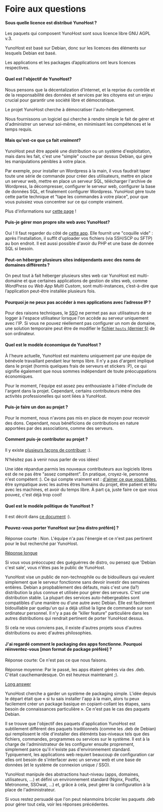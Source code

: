 # Foire aux questions

#### Sous quelle licence est distribué YunoHost ?

Les paquets qui composent YunoHost sont sous licence libre GNU AGPL v.3.

YunoHost est basé sur Debian, donc sur les licences des éléments sur lesquels Debian est basé.

Les applications et les packages d’applications ont leurs licences respectives.


#### Quel est l'objectif de YunoHost?

Nous pensons que la décentalization d'Internet, et la reprise du contrôle et
de la responsabilité des données et services par les citoyens est un enjeu
crucial pour garantir une société libre et démocratique.

Le projet YunoHost cherche à démocratiser l'auto-hébergement.

Nous fournissons un logiciel qui cherche à rendre simple le fait de gérer et
d'administrer un serveur soi-même, en minimisant les compétences et le temps
requis.


#### Mais qu'est-ce que ça fait *vraiment*?

YunoHost peut être appelé une distribution ou un système d'exploitation, mais
dans les fait, c'est une "simple" couche par dessus Debian, qui gère les
manipulations pénibles à votre place.

Par exemple, pour installer un Wordpress à la main, il vous faudrait taper
toute une série de commande pour créer des utilisateurs, mettre en place un
serveur web, mettre en place un serveur SQL, télécharger l'archive de Wordpress,
la décompresser, configurer le serveur web, configurer la base de données SQL,
et finalement configurer Wordpress. YunoHost gère toute cette partie technique
et "tape les commandes à votre place", pour que vous puissiez vous concentrer
sur ce qui compte vraiment.

Plus d'informations sur [cette page](whatsyunohost) !


#### Puis-je gérer mon propre site web avec YunoHost?

Oui ! Il faut regarder du côté de [cette app](https://github.com/YunoHost-Apps/my_webapp_ynh).
Elle fournit une "coquille vide" : après l'installation, il suffit d'uploader
vos fichiers (via SSH/SCP ou SFTP) au bon endroit. Il est aussi possible
d'avoir du PHP et une base de donnée SQL si besoin.


#### Peut-on héberger plusieurs sites indépendants avec des noms de domaines différents ?

On peut tout à fait héberger plusieurs sites web car YunoHost est multi-domaine et que certaines applications de gestion de sites web, comme *WordPress* ou *Web App Multi Custom*, sont multi-instances, c’est-à-dire que l’application peut-être installée plusieurs fois.

#### Pourquoi je ne peux pas accéder à mes applications avec l’adresse IP ?

Pour des raisons techniques, le [SSO](https://github.com/Kloadut/SSOwat/) ne permet pas aux utilisateurs de se logger à l'espace utilisateur lorsque l'on accède au serveur uniquement avec l'IP. Si vous ne pouvez réellement pas configurer un nom de domaine, une solution temporaire peut être de modifier le [fichier `hosts` (dernier §)](dns_local_network_fr) de son ordinateur.


#### Quel est le modèle économique de YunoHost ?

À l'heure actuelle, YunoHost est maintenu uniquement par une équipe de bénévole
travaillant pendant leur temps libre. Il n'y a pas d'argent impliqué dans le
projet (hormis quelques frais de serveurs et stickers :P), ce qui signifie
également que nous sommes indépendant de toute préocuppations économiques.

Pour le moment, l'équipe est assez peu enthousiaste à l'idée d'include de
l'argent dans la projet. Cependant, certains contributeurs mène des activités
professionelles qui sont liées à YunoHost.


#### Puis-je faire un don au projet ?

Pour le moment, nous n'avons pas mis en place de moyen pour recevoir des dons.
Cependant, nous bénéficions de contributions en nature apportées par des associations,
comme des serveurs.


#### Comment puis-je contributer au projet ?

Il y existe [plusieurs façons de contribuer](contribute) :).

N'hésitez pas à venir nous parler de vos idées!

Une idée répandue parmis les nouveaux contributeurs aux logiciels libres est
de ne pas être "assez compétent". En pratique, croyez-le, personne n'est
compétent :). Ce qui compte vraiment est : [d'aimer ce que vous faites](https://www.youtube.com/watch?v=zIbR5TAz2xQ&t=113s),
être sympatique avec les autres êtres humains du projet, être patient et têtu
avec les machines, et avoir du temps libre. À part ça, juste faire ce que vous
pouvez, c'est déjà trop cool!


#### Quel est le modèle politique de YunoHost ?

Il est décrit dans [ce document](https://github.com/YunoHost/project-organization/blob/master/yunohost_project_organization.md) :).



#### Pouvez-vous porter YunoHost sur [ma distro préféré] ?

Réponse courte : Non. L'équipe n'a pas l'énergie et ce n'est pas pertinent pour le but recherché par YunoHost.

<a data-toggle="collapse" data-target="#willyouportyunohost" href="#">Réponse longue</a>
<div id="willyouportyunohost" class="collapse">
<p>Si vous vous préoccupez des guéguérres de distro, ou pensez que 'Debian c'est sale', vous n'êtes pas le public de YunoHost.</p>

<p>YunoHost vise un public de non-technophile ou de bidouilleurs qui veulent simplement que le serveur fonctionne sans devoir investir des semaines entières. Debian a propbablement des défauts, mais c'est une (la?) distribution la plus connue et utilisée pour gérer des serveurs. C'est une distribution stable. La plupart des services auto-hébergeables sont compatibles d'une manière ou d'une autre avec Debian. Elle est facilement bidouillable par quelqu'un qui a déjà utilisé la ligne de commande sur son ordinateur personnel. Il n'y a pas de "killer feature" particulière dans les autres distributions qui rendrait pertinent de porter YunoHost dessus.</p>

<p>Si cela ne vous conviens pas, il existe d'autres projets sous d'autres distributions ou avec d'autres philosophies.</p>
</div>

#### J'ai regardé comment le packaging des apps fonctionne. Pourquoi réinventez-vous [mon format de package préféré] ?

Réponse courte: Ce n'est pas ce que nous faisons.

Réponse moyenne: Par le passé, les apps étaient gérées via des .deb. C'était cauchemardesque. On est heureux maintenant ;).

<a data-toggle="collapse" data-target="#whyareyoureinventingpackaging" href="#">Long answer</a>
<div id="whyareyoureinventingpackaging" class="collapse">

<p>YunoHost cherche a garder un système de packaging simple. L'idée depuis le départ était que « si tu sais installer l'app à la main, alors tu peux facilement créer un package basique en copiant-collant les étapes, sans besoin de connaissances particulière ». Ce n'est pas le cas des paquets Debian.</p>

<p>Il se trouve que l'objectif des paquets d'application YunoHost est subtilement différent des paquets traditionnels (comme les .deb de Debian) qui remplissent le rôle d'installer des éléménts bas-niveaux tels que des fichiers, commandes, programmes ou services sur le système. Il est à la charge de l'administrateur de les configurer ensuite proprement, simplement parce qu'il n'existe pas d'environnement standard. Typiquement, les applications web requiert beaucoup de configuration car elles ont besoin de s'interfacer avec un serveur web et une base de données (et le système de connexion unique / SSO).</p>

<p>YunoHost manipule des abstractions haut-niveau (apps, domaines, utilisateurs, ...) et défini un environnement standard (Nginx, Postfix, Metronome, SSOwat, ...) et, grâce à cela, peut gérer la configuration à la place de l'administrateur.</p>

<p>Si vous restez persuadé que l'on peut néanmoins bricoler les paquets .deb pour gérer tout cela, voir les réponses précédentes.</p>
</div>
